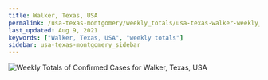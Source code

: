 ```yaml
---
title: Walker, Texas, USA
permalink: /usa-texas-montgomery/weekly_totals/usa-texas-walker-weekly_totals.html
last_updated: Aug 9, 2021
keywords: ["Walker, Texas, USA", "weekly totals"]
sidebar: usa-texas-montgomery_sidebar
---
```


![Weekly Totals of Confirmed Cases for Walker, Texas, USA](/covid_tracker/images/graphs/usa-texas-walker-weekly_totals_graph.png)
